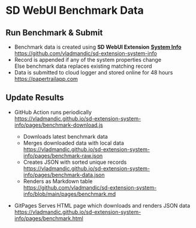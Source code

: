 # SD WebUI Benchmark Data

## Run Benchmark & Submit
- Benchmark data is created using **SD WebUI Extension** [**System Info**](https://github.com/vladmandic/sd-extension-system-info)  
  <https://github.com/vladmandic/sd-extension-system-info>  
- Record is appended if any of the system properties change  
  Else benchmark data replaces existing matching record
- Data is submitted to cloud logger and stored online for 48 hours
  <https://papertrailapp.com>  

## Update Results
- GitHub Action runs periodically  
  <https://vladmandic.github.io/sd-extension-system-info/pages/benchmark-download.js>
  - Downloads latest benchmark data  
  - Merges downloaded data with local data  
    <https://vladmandic.github.io/sd-extension-system-info/pages/benchmark-raw.json>
  - Creates JSON with sorted unique records  
    <https://vladmandic.github.io/sd-extension-system-info/pages/benchmark-data.json>
  - Renders as Markdown table  
    <https://github.com/vladmandic/sd-extension-system-info/blob/main/pages/benchmark.md>

- GitPages Serves HTML page which downloads and renders JSON data  
  <https://vladmandic.github.io/sd-extension-system-info/pages/benchmark.html>
